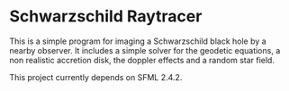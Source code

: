 # Schwarzschild Raytracer

This is a simple program for imaging a Schwarzschild black hole by a nearby observer. It includes a simple solver for the geodetic equations, a non realistic accretion disk, the doppler effects and a random star field.

This project currently depends on SFML 2.4.2.
